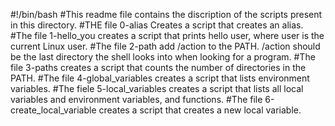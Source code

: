 #!/bin/bash
#This readme file contains the discription of the scripts present in this directory.
#THE file 0-alias Creates a script that creates an alias.
#The file 1-hello_you creates a script that prints hello user, where user is the current Linux user.
#The file 2-path add /action to the PATH. /action should be the last directory the shell looks into when looking for a program.
#The file 3-paths creates a script that counts the number of directories in the PATH.
#The file 4-global_variables creates a script that lists environment variables.
#The fiele 5-local_variables creates a script that lists all local variables and environment variables, and functions.
#The file 6-create_local_variable creates a script that creates a new local variable.

